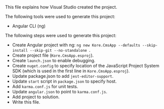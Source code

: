 This file explains how Visual Studio created the project.

The following tools were used to generate this project:
- Angular CLI (ng)

The following steps were used to generate this project:
- Create Angular project with ng: `ng new Kore.CmsApp --defaults --skip-install --skip-git --no-standalone `.
- Create project file (`Kore.CmsApp.esproj`).
- Create `launch.json` to enable debugging.
- Create `nuget.config` to specify location of the JavaScript Project System SDK (which is used in the first line in `Kore.CmsApp.esproj`).
- Update package.json to add `jest-editor-support`.
- Update `start` script in `package.json` to specify host.
- Add `karma.conf.js` for unit tests.
- Update `angular.json` to point to `karma.conf.js`.
- Add project to solution.
- Write this file.

